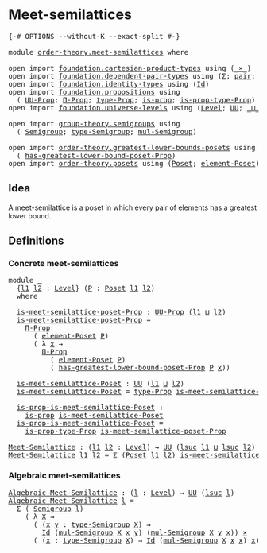 # Meet-semilattices

<pre class="Agda"><a id="30" class="Symbol">{-#</a> <a id="34" class="Keyword">OPTIONS</a> <a id="42" class="Pragma">--without-K</a> <a id="54" class="Pragma">--exact-split</a> <a id="68" class="Symbol">#-}</a>

<a id="73" class="Keyword">module</a> <a id="80" href="order-theory.meet-semilattices.html" class="Module">order-theory.meet-semilattices</a> <a id="111" class="Keyword">where</a>

<a id="118" class="Keyword">open</a> <a id="123" class="Keyword">import</a> <a id="130" href="foundation.cartesian-product-types.html" class="Module">foundation.cartesian-product-types</a> <a id="165" class="Keyword">using</a> <a id="171" class="Symbol">(</a><a id="172" href="foundation-core.cartesian-product-types.html#577" class="Function Operator">_×_</a><a id="175" class="Symbol">)</a>
<a id="177" class="Keyword">open</a> <a id="182" class="Keyword">import</a> <a id="189" href="foundation.dependent-pair-types.html" class="Module">foundation.dependent-pair-types</a> <a id="221" class="Keyword">using</a> <a id="227" class="Symbol">(</a><a id="228" href="foundation-core.dependent-pair-types.html#502" class="Record">Σ</a><a id="229" class="Symbol">;</a> <a id="231" href="foundation-core.dependent-pair-types.html#575" class="InductiveConstructor">pair</a><a id="235" class="Symbol">;</a> <a id="237" href="foundation-core.dependent-pair-types.html#592" class="Field">pr1</a><a id="240" class="Symbol">;</a> <a id="242" href="foundation-core.dependent-pair-types.html#604" class="Field">pr2</a><a id="245" class="Symbol">)</a>
<a id="247" class="Keyword">open</a> <a id="252" class="Keyword">import</a> <a id="259" href="foundation.identity-types.html" class="Module">foundation.identity-types</a> <a id="285" class="Keyword">using</a> <a id="291" class="Symbol">(</a><a id="292" href="foundation-core.identity-types.html#641" class="Datatype">Id</a><a id="294" class="Symbol">)</a>
<a id="296" class="Keyword">open</a> <a id="301" class="Keyword">import</a> <a id="308" href="foundation.propositions.html" class="Module">foundation.propositions</a> <a id="332" class="Keyword">using</a>
  <a id="340" class="Symbol">(</a> <a id="342" href="foundation-core.propositions.html#1322" class="Function">UU-Prop</a><a id="349" class="Symbol">;</a> <a id="351" href="foundation.propositions.html#1941" class="Function">Π-Prop</a><a id="357" class="Symbol">;</a> <a id="359" href="foundation-core.propositions.html#1424" class="Function">type-Prop</a><a id="368" class="Symbol">;</a> <a id="370" href="foundation-core.propositions.html#1246" class="Function">is-prop</a><a id="377" class="Symbol">;</a> <a id="379" href="foundation-core.propositions.html#1491" class="Function">is-prop-type-Prop</a><a id="396" class="Symbol">)</a>
<a id="398" class="Keyword">open</a> <a id="403" class="Keyword">import</a> <a id="410" href="foundation.universe-levels.html" class="Module">foundation.universe-levels</a> <a id="437" class="Keyword">using</a> <a id="443" class="Symbol">(</a><a id="444" href="Agda.Primitive.html#597" class="Postulate">Level</a><a id="449" class="Symbol">;</a> <a id="451" href="foundation-core.universe-levels.html#222" class="Primitive">UU</a><a id="453" class="Symbol">;</a> <a id="455" href="Agda.Primitive.html#810" class="Primitive Operator">_⊔_</a><a id="458" class="Symbol">;</a> <a id="460" href="Agda.Primitive.html#780" class="Primitive">lsuc</a><a id="464" class="Symbol">)</a>

<a id="467" class="Keyword">open</a> <a id="472" class="Keyword">import</a> <a id="479" href="group-theory.semigroups.html" class="Module">group-theory.semigroups</a> <a id="503" class="Keyword">using</a>
  <a id="511" class="Symbol">(</a> <a id="513" href="group-theory.semigroups.html#737" class="Function">Semigroup</a><a id="522" class="Symbol">;</a> <a id="524" href="group-theory.semigroups.html#933" class="Function">type-Semigroup</a><a id="538" class="Symbol">;</a> <a id="540" href="group-theory.semigroups.html#1207" class="Function">mul-Semigroup</a><a id="553" class="Symbol">)</a>

<a id="556" class="Keyword">open</a> <a id="561" class="Keyword">import</a> <a id="568" href="order-theory.greatest-lower-bounds-posets.html" class="Module">order-theory.greatest-lower-bounds-posets</a> <a id="610" class="Keyword">using</a>
  <a id="618" class="Symbol">(</a> <a id="620" href="order-theory.greatest-lower-bounds-posets.html#3155" class="Function">has-greatest-lower-bound-poset-Prop</a><a id="655" class="Symbol">)</a>
<a id="657" class="Keyword">open</a> <a id="662" class="Keyword">import</a> <a id="669" href="order-theory.posets.html" class="Module">order-theory.posets</a> <a id="689" class="Keyword">using</a> <a id="695" class="Symbol">(</a><a id="696" href="order-theory.posets.html#731" class="Function">Poset</a><a id="701" class="Symbol">;</a> <a id="703" href="order-theory.posets.html#1145" class="Function">element-Poset</a><a id="716" class="Symbol">)</a>
</pre>
## Idea

A meet-semilattice is a poset in which every pair of elements has a greatest lower bound.

## Definitions

### Concrete meet-semilattices

<pre class="Agda"><a id="879" class="Keyword">module</a> <a id="886" href="order-theory.meet-semilattices.html#886" class="Module">_</a>
  <a id="890" class="Symbol">{</a><a id="891" href="order-theory.meet-semilattices.html#891" class="Bound">l1</a> <a id="894" href="order-theory.meet-semilattices.html#894" class="Bound">l2</a> <a id="897" class="Symbol">:</a> <a id="899" href="Agda.Primitive.html#597" class="Postulate">Level</a><a id="904" class="Symbol">}</a> <a id="906" class="Symbol">(</a><a id="907" href="order-theory.meet-semilattices.html#907" class="Bound">P</a> <a id="909" class="Symbol">:</a> <a id="911" href="order-theory.posets.html#731" class="Function">Poset</a> <a id="917" href="order-theory.meet-semilattices.html#891" class="Bound">l1</a> <a id="920" href="order-theory.meet-semilattices.html#894" class="Bound">l2</a><a id="922" class="Symbol">)</a>
  <a id="926" class="Keyword">where</a>

  <a id="935" href="order-theory.meet-semilattices.html#935" class="Function">is-meet-semilattice-poset-Prop</a> <a id="966" class="Symbol">:</a> <a id="968" href="foundation-core.propositions.html#1322" class="Function">UU-Prop</a> <a id="976" class="Symbol">(</a><a id="977" href="order-theory.meet-semilattices.html#891" class="Bound">l1</a> <a id="980" href="Agda.Primitive.html#810" class="Primitive Operator">⊔</a> <a id="982" href="order-theory.meet-semilattices.html#894" class="Bound">l2</a><a id="984" class="Symbol">)</a>
  <a id="988" href="order-theory.meet-semilattices.html#935" class="Function">is-meet-semilattice-poset-Prop</a> <a id="1019" class="Symbol">=</a>
    <a id="1025" href="foundation.propositions.html#1941" class="Function">Π-Prop</a>
      <a id="1038" class="Symbol">(</a> <a id="1040" href="order-theory.posets.html#1145" class="Function">element-Poset</a> <a id="1054" href="order-theory.meet-semilattices.html#907" class="Bound">P</a><a id="1055" class="Symbol">)</a>
      <a id="1063" class="Symbol">(</a> <a id="1065" class="Symbol">λ</a> <a id="1067" href="order-theory.meet-semilattices.html#1067" class="Bound">x</a> <a id="1069" class="Symbol">→</a>
        <a id="1079" href="foundation.propositions.html#1941" class="Function">Π-Prop</a>
          <a id="1096" class="Symbol">(</a> <a id="1098" href="order-theory.posets.html#1145" class="Function">element-Poset</a> <a id="1112" href="order-theory.meet-semilattices.html#907" class="Bound">P</a><a id="1113" class="Symbol">)</a>
          <a id="1125" class="Symbol">(</a> <a id="1127" href="order-theory.greatest-lower-bounds-posets.html#3155" class="Function">has-greatest-lower-bound-poset-Prop</a> <a id="1163" href="order-theory.meet-semilattices.html#907" class="Bound">P</a> <a id="1165" href="order-theory.meet-semilattices.html#1067" class="Bound">x</a><a id="1166" class="Symbol">))</a>

  <a id="1172" href="order-theory.meet-semilattices.html#1172" class="Function">is-meet-semilattice-Poset</a> <a id="1198" class="Symbol">:</a> <a id="1200" href="foundation-core.universe-levels.html#222" class="Primitive">UU</a> <a id="1203" class="Symbol">(</a><a id="1204" href="order-theory.meet-semilattices.html#891" class="Bound">l1</a> <a id="1207" href="Agda.Primitive.html#810" class="Primitive Operator">⊔</a> <a id="1209" href="order-theory.meet-semilattices.html#894" class="Bound">l2</a><a id="1211" class="Symbol">)</a>
  <a id="1215" href="order-theory.meet-semilattices.html#1172" class="Function">is-meet-semilattice-Poset</a> <a id="1241" class="Symbol">=</a> <a id="1243" href="foundation-core.propositions.html#1424" class="Function">type-Prop</a> <a id="1253" href="order-theory.meet-semilattices.html#935" class="Function">is-meet-semilattice-poset-Prop</a>

  <a id="1287" href="order-theory.meet-semilattices.html#1287" class="Function">is-prop-is-meet-semilattice-Poset</a> <a id="1321" class="Symbol">:</a>
    <a id="1327" href="foundation-core.propositions.html#1246" class="Function">is-prop</a> <a id="1335" href="order-theory.meet-semilattices.html#1172" class="Function">is-meet-semilattice-Poset</a>
  <a id="1363" href="order-theory.meet-semilattices.html#1287" class="Function">is-prop-is-meet-semilattice-Poset</a> <a id="1397" class="Symbol">=</a>
    <a id="1403" href="foundation-core.propositions.html#1491" class="Function">is-prop-type-Prop</a> <a id="1421" href="order-theory.meet-semilattices.html#935" class="Function">is-meet-semilattice-poset-Prop</a>

<a id="Meet-Semilattice"></a><a id="1453" href="order-theory.meet-semilattices.html#1453" class="Function">Meet-Semilattice</a> <a id="1470" class="Symbol">:</a> <a id="1472" class="Symbol">(</a><a id="1473" href="order-theory.meet-semilattices.html#1473" class="Bound">l1</a> <a id="1476" href="order-theory.meet-semilattices.html#1476" class="Bound">l2</a> <a id="1479" class="Symbol">:</a> <a id="1481" href="Agda.Primitive.html#597" class="Postulate">Level</a><a id="1486" class="Symbol">)</a> <a id="1488" class="Symbol">→</a> <a id="1490" href="foundation-core.universe-levels.html#222" class="Primitive">UU</a> <a id="1493" class="Symbol">(</a><a id="1494" href="Agda.Primitive.html#780" class="Primitive">lsuc</a> <a id="1499" href="order-theory.meet-semilattices.html#1473" class="Bound">l1</a> <a id="1502" href="Agda.Primitive.html#810" class="Primitive Operator">⊔</a> <a id="1504" href="Agda.Primitive.html#780" class="Primitive">lsuc</a> <a id="1509" href="order-theory.meet-semilattices.html#1476" class="Bound">l2</a><a id="1511" class="Symbol">)</a>
<a id="1513" href="order-theory.meet-semilattices.html#1453" class="Function">Meet-Semilattice</a> <a id="1530" href="order-theory.meet-semilattices.html#1530" class="Bound">l1</a> <a id="1533" href="order-theory.meet-semilattices.html#1533" class="Bound">l2</a> <a id="1536" class="Symbol">=</a> <a id="1538" href="foundation-core.dependent-pair-types.html#502" class="Record">Σ</a> <a id="1540" class="Symbol">(</a><a id="1541" href="order-theory.posets.html#731" class="Function">Poset</a> <a id="1547" href="order-theory.meet-semilattices.html#1530" class="Bound">l1</a> <a id="1550" href="order-theory.meet-semilattices.html#1533" class="Bound">l2</a><a id="1552" class="Symbol">)</a> <a id="1554" href="order-theory.meet-semilattices.html#1172" class="Function">is-meet-semilattice-Poset</a>
</pre>
### Algebraic meet-semilattices

<pre class="Agda"><a id="Algebraic-Meet-Semilattice"></a><a id="1626" href="order-theory.meet-semilattices.html#1626" class="Function">Algebraic-Meet-Semilattice</a> <a id="1653" class="Symbol">:</a> <a id="1655" class="Symbol">(</a><a id="1656" href="order-theory.meet-semilattices.html#1656" class="Bound">l</a> <a id="1658" class="Symbol">:</a> <a id="1660" href="Agda.Primitive.html#597" class="Postulate">Level</a><a id="1665" class="Symbol">)</a> <a id="1667" class="Symbol">→</a> <a id="1669" href="foundation-core.universe-levels.html#222" class="Primitive">UU</a> <a id="1672" class="Symbol">(</a><a id="1673" href="Agda.Primitive.html#780" class="Primitive">lsuc</a> <a id="1678" href="order-theory.meet-semilattices.html#1656" class="Bound">l</a><a id="1679" class="Symbol">)</a>
<a id="1681" href="order-theory.meet-semilattices.html#1626" class="Function">Algebraic-Meet-Semilattice</a> <a id="1708" href="order-theory.meet-semilattices.html#1708" class="Bound">l</a> <a id="1710" class="Symbol">=</a>
  <a id="1714" href="foundation-core.dependent-pair-types.html#502" class="Record">Σ</a> <a id="1716" class="Symbol">(</a> <a id="1718" href="group-theory.semigroups.html#737" class="Function">Semigroup</a> <a id="1728" href="order-theory.meet-semilattices.html#1708" class="Bound">l</a><a id="1729" class="Symbol">)</a>
    <a id="1735" class="Symbol">(</a> <a id="1737" class="Symbol">λ</a> <a id="1739" href="order-theory.meet-semilattices.html#1739" class="Bound">X</a> <a id="1741" class="Symbol">→</a>
      <a id="1749" class="Symbol">(</a> <a id="1751" class="Symbol">(</a><a id="1752" href="order-theory.meet-semilattices.html#1752" class="Bound">x</a> <a id="1754" href="order-theory.meet-semilattices.html#1754" class="Bound">y</a> <a id="1756" class="Symbol">:</a> <a id="1758" href="group-theory.semigroups.html#933" class="Function">type-Semigroup</a> <a id="1773" href="order-theory.meet-semilattices.html#1739" class="Bound">X</a><a id="1774" class="Symbol">)</a> <a id="1776" class="Symbol">→</a>
        <a id="1786" href="foundation-core.identity-types.html#641" class="Datatype">Id</a> <a id="1789" class="Symbol">(</a><a id="1790" href="group-theory.semigroups.html#1207" class="Function">mul-Semigroup</a> <a id="1804" href="order-theory.meet-semilattices.html#1739" class="Bound">X</a> <a id="1806" href="order-theory.meet-semilattices.html#1752" class="Bound">x</a> <a id="1808" href="order-theory.meet-semilattices.html#1754" class="Bound">y</a><a id="1809" class="Symbol">)</a> <a id="1811" class="Symbol">(</a><a id="1812" href="group-theory.semigroups.html#1207" class="Function">mul-Semigroup</a> <a id="1826" href="order-theory.meet-semilattices.html#1739" class="Bound">X</a> <a id="1828" href="order-theory.meet-semilattices.html#1754" class="Bound">y</a> <a id="1830" href="order-theory.meet-semilattices.html#1752" class="Bound">x</a><a id="1831" class="Symbol">))</a> <a id="1834" href="foundation-core.cartesian-product-types.html#577" class="Function Operator">×</a>
      <a id="1842" class="Symbol">(</a> <a id="1844" class="Symbol">(</a><a id="1845" href="order-theory.meet-semilattices.html#1845" class="Bound">x</a> <a id="1847" class="Symbol">:</a> <a id="1849" href="group-theory.semigroups.html#933" class="Function">type-Semigroup</a> <a id="1864" href="order-theory.meet-semilattices.html#1739" class="Bound">X</a><a id="1865" class="Symbol">)</a> <a id="1867" class="Symbol">→</a> <a id="1869" href="foundation-core.identity-types.html#641" class="Datatype">Id</a> <a id="1872" class="Symbol">(</a><a id="1873" href="group-theory.semigroups.html#1207" class="Function">mul-Semigroup</a> <a id="1887" href="order-theory.meet-semilattices.html#1739" class="Bound">X</a> <a id="1889" href="order-theory.meet-semilattices.html#1845" class="Bound">x</a> <a id="1891" href="order-theory.meet-semilattices.html#1845" class="Bound">x</a><a id="1892" class="Symbol">)</a> <a id="1894" href="order-theory.meet-semilattices.html#1845" class="Bound">x</a><a id="1895" class="Symbol">))</a>
</pre>
